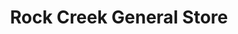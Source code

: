 ---
title: "Rock Creek General Store"
url: /park-rapids/rock-creek-general-store/
shop: convenience
---